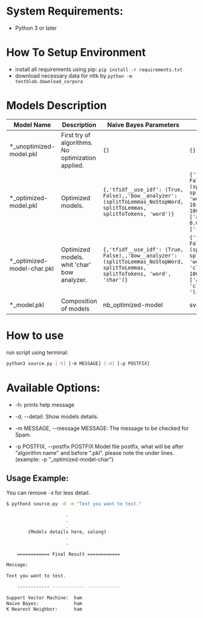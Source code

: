 # System Requirements:

* Python 3 or later

# How To Setup Environment

* install all requirements using pip:
``pip install -r requirements.txt``
* download necessary data for nltk by 
``python -m textblob.download_corpora``

# Models Description

| Model Name                 | Description                                       | Naive Bayes Parameters                                                                                                          | SVM Parameters                                                                                                                                                                                                                                            | Knn Parameters                                                                                                                                                                                                                           |
|----------------------------|---------------------------------------------------|---------------------------------------------------------------------------------------------------------------------------------|-----------------------------------------------------------------------------------------------------------------------------------------------------------------------------------------------------------------------------------------------------------|------------------------------------------------------------------------------------------------------------------------------------------------------------------------------------------------------------------------------------------|
| *_unoptimized-model.pkl    | First try of algorithms. No optimization applied. | `{}`                                                                                                                            | `{}`                                                                                                                                                                                                                                                      | `{}`                                                                                                                                                                                                                                     |
| *_optimized-model.pkl      | Optimized models.                                 | `{,'tfidf__use_idf': (True, False),,'bow__analyzer': (splitToLemmas_NoStopWord, splitToLemmas, splitToTokens, 'word')}`         | `{'tfidf__use_idf': (True, False),'bow__analyzer': (splitToLemmas_NoStopWord, splitToLemmas, splitToTokens, 'word'),'classifier__C': [1, 10, 100, 1000],'classifier__gamma': ['auto', 0.001, 0.0001],'classifier__kernel': ['rbf', 'linear']}`            | `{,'tfidf__use_idf': (True, False),'bow__analyzer': (splitToLemmas_NoStopWord, splitToLemmas, splitToTokens, 'word'),'classifier__n_neighbors': numpy.arange(start=1, stop=100),'classifier__weights': ['uniform', 'distance']}`         |
| *_optimized-model-char.pkl | Optimized models. whit 'char' bow analyzer.       | `{,'tfidf__use_idf': (True, False),,'bow__analyzer': (splitToLemmas_NoStopWord, splitToLemmas, splitToTokens, 'word', 'char')}` | `{'tfidf__use_idf': (True, False),'bow__analyzer': (splitToLemmas_NoStopWord, splitToLemmas, splitToTokens, 'word', 'char'), 'classifier__C': [1, 10, 100, 1000], 'classifier__gamma': ['auto', 0.001, 0.0001], 'classifier__kernel': ['rbf', 'linear']}` | `{,'tfidf__use_idf': (True, False),'bow__analyzer': (splitToLemmas_NoStopWord, splitToLemmas, splitToTokens, 'word', 'char'),'classifier__n_neighbors': numpy.arange(start=1, stop=100),'classifier__weights': ['uniform', 'distance']}` |
| *_model.pkl                | Composition of models                             | nb_optimized-model                                                                                                              | svm_optimized-model-char                                                                                                                                                                                                                                  | knn_optimized-model                                                                                                                                                                                                                      |

# How to use

run script using terminal:

```bash
python3 source.py [-h] [-m MESSAGE] [-d] [-p POSTFIX]
```

# Available Options:

+ -h: 
    prints help message

+ -d, --detail:
    Show models details.

+ -m MESSAGE, --message MESSAGE:
    The message to be checked for Spam.

+ -p POSTFIX, --postfix POSTFIX
    Model file postfix, what will be after "algorithm name" and before ".pkl". 
    please note the under lines.(example: -p "_optimized-model-char")
    
## Usage Example:

You can remove `-d` for less detail.

```bash
$ python3 source.py -d -m "Text you want to test."

                      .
                      .
                      .
        (Models details here, solong)
                      .
                      .

	============ Final Result ============

Message:

Text you want to test.

	------------ ------------ ------------

Support Vector Machine:	 ham
Naive Bayes:		     ham
K Nearest Neighbor:	     ham

```
